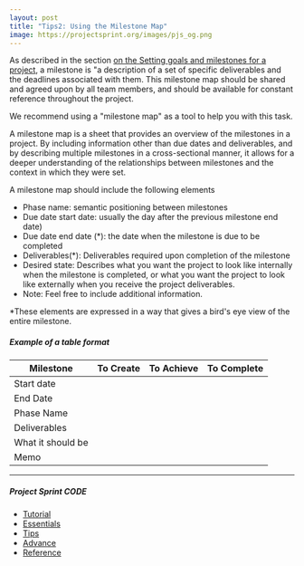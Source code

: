 ```yaml
---
layout: post
title: "Tips2: Using the Milestone Map"
image: https://projectsprint.org/images/pjs_og.png
---
```


As described in the section [on the Setting goals and milestones for a project](../tutorial/section2-1.md), a milestone is "a description of a set of specific deliverables and the deadlines associated with them.
This milestone map should be shared and agreed upon by all team members, and should be available for constant reference throughout the project.

We recommend using a "milestone map" as a tool to help you with this task.

A milestone map is a sheet that provides an overview of the milestones in a project. By including information other than due dates and deliverables, and by describing multiple milestones in a cross-sectional manner, it allows for a deeper understanding of the relationships between milestones and the context in which they were set.

A milestone map should include the following elements

  - Phase name: semantic positioning between milestones
  - Due date start date: usually the day after the previous milestone end date)
  - Due date end date (*): the date when the milestone is due to be completed
  - Deliverables(*): Deliverables required upon completion of the milestone
  - Desired state: Describes what you want the project to look like internally when the milestone is completed, or what you want the project to look like externally when you receive the project deliverables.
  - Note: Feel free to include additional information.

*These elements are expressed in a way that gives a bird's eye view of the entire milestone.

##### Example of a table format

 Milestone | To Create | To Achieve   | To Complete
--|---|---|--
Start date|    |    |   
End Date  |    |    |   
Phase Name  |    |    |   
Deliverables  |    |    |   
What it should be |    |    |   
Memo  |    |    |   

---

##### Project Sprint CODE
- [Tutorial](../tutorial/index.md)
- [Essentials](../essentials.md)
- [Tips](../tips/index.md)
- [Advance](../advance.md)
- [Reference](../reference.md)
